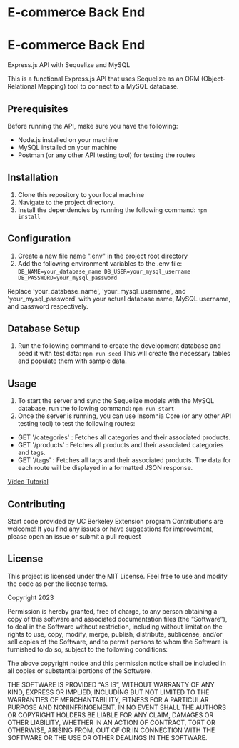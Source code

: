 # E-commerce Back End

# E-commerce Back End

Express.js API with Sequelize and MySQL

This is a functional Express.js API that uses Sequelize as an ORM (Object-Relational Mapping) tool to connect to a MySQL database.

## Prerequisites

Before running the API, make sure you have the following:

- Node.js installed on your machine
- MySQL installed on your machine
- Postman (or any other API testing tool) for testing the routes

## Installation 
1. Clone this repository to your local machine
2. Navigate to the project directory.
3. Install the dependencies by running the following command:
`npm install`

## Configuration
1. Create a new file name ".env" in the project root directory
2. Add the following environment variables to the .env file:
`DB_NAME=your_database_name
DB_USER=your_mysql_username
DB_PASSWORD=your_mysql_password`

Replace 'your_database_name', 'your_mysql_username', and 'your_mysql_password' with your actual database name, MySQL username, and password respectively.

## Database Setup 
1.  Run the following command to create the development database and seed it with test data:
`npm run seed`
This will create the necessary tables and populate them with sample data.

## Usage
1. To start the server and sync the Sequelize models with the MySQL database, run the following command:
`npm run start`
2. Once the server is running, you can use Insomnia Core (or any other API testing tool) to test the following routes:
- GET '/categories' : Fetches all categories and their associated products.
- GET '/products' : Fetches all products and their associated categories and tags.
- GET '/tags' : Fetches all tags and their associated products.
The data for each route will be displayed in a formatted JSON response.

[Video Tutorial](https://drive.google.com/file/d/1Wf2mSW08YPZsGzu2VN2QQRIpRJJ5cLI2/view)

## Contributing
Start code provided by UC Berkeley Extension program
Contributions are welcome! If you find any issues or have suggestions for improvement, please open an issue or submit a pull request

## License 
This project is licensed under the MIT License. Feel free to use and modify the code as per the license terms.

Copyright 2023

Permission is hereby granted, free of charge, to any person obtaining a copy of this software and associated documentation files (the “Software”), to deal in the Software without restriction, including without limitation the rights to use, copy, modify, merge, publish, distribute, sublicense, and/or sell copies of the Software, and to permit persons to whom the Software is furnished to do so, subject to the following conditions:

The above copyright notice and this permission notice shall be included in all copies or substantial portions of the Software.

THE SOFTWARE IS PROVIDED “AS IS”, WITHOUT WARRANTY OF ANY KIND, EXPRESS OR IMPLIED, INCLUDING BUT NOT LIMITED TO THE WARRANTIES OF MERCHANTABILITY, FITNESS FOR A PARTICULAR PURPOSE AND NONINFRINGEMENT. IN NO EVENT SHALL THE AUTHORS OR COPYRIGHT HOLDERS BE LIABLE FOR ANY CLAIM, DAMAGES OR OTHER LIABILITY, WHETHER IN AN ACTION OF CONTRACT, TORT OR OTHERWISE, ARISING FROM, OUT OF OR IN CONNECTION WITH THE SOFTWARE OR THE USE OR OTHER DEALINGS IN THE SOFTWARE.
